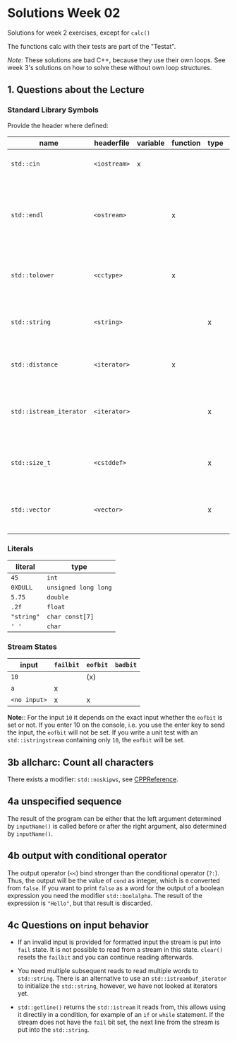 # Solutions Week 02

Solutions for week 2 exercises, except for `calc()`

The functions calc with their tests are part of the "Testat".

*Note*: These solutions are bad C++, because they use their own loops. 
See week 3's solutions on how to solve these without own loop structures.

## 1. Questions about the Lecture

### Standard Library Symbols

 Provide the header where defined:

|name 	                 |headerfile     |variable | function |	type |description|
|------------------------|---------------|---------|----------|------|-|
|`std::cin`              |`<iostream>` 	 |    x    |          |      |Represent standard input stream|
|`std::endl` 	         |`<ostream>` 	 |	       |x 		  |      |Inserts a newline character into the output sequence os and flushes it as if by calling.|
|`std::tolower` 	     |`<cctype>` 	 |	       |x 		  |      |Converts given character to lowercase (A -> a).|
|`std::string` 	         |`<string>` 	 |		   |          |x 	 |Stores and manipulates sequences of char-like objects.|
|`std::distance` 	     |`<iterator>` 	 |	       |x 		  |      |Returns the number of hops from first to last.|
|`std::istream_iterator` |`<iterator>` 	 |		   |          |x 	 |Read successive objects of type T from the basic_istream.|
|`std::size_t`	         |`<cstddef>` 	 |		   |          |x     |Unsigned integer type of the result of the sizeof operator.|
|`std::vector` 	         |`<vector>` 	 |		   |          |x     |Sequence container that encapsulates dynamic size arrays. |

### Literals

|literal   |type                |
|----------|--------------------|
|`45`      |`int`               |
|`0XDULL`  |`unsigned long long`|
|`5.75`    |`double`            |
|`.2f`     |`float`             |
|`"string"`|`char const[7]`     |
|`' '`     |`char`              |

### Stream States

|input       |`failbit` |`eofbit` |`badbit` |
|------------|----------|---------|---------|
|`10`          |          |(x)      |         |
|`a`           |x         |         |         |
|`<no input>`|x         |x        |         |

**Note:**: For the input `10` it depends on the exact input whether the `eofbit` is set or not. If you enter 10<enter> on the console, i.e. you use the enter key to send the input, the `eofbit` will not be set. If you write a unit test with an `std::istringstream` containing only `10`, the `eofbit` will be set.

## 3b allcharc: Count all characters

There exists a modifier: `std::noskipws`, see [CPPReference](https://en.cppreference.com/w/cpp/io/manip/skipws).

## 4a unspecified sequence

The result of the program can be either that the left argument determined by `inputName()` is called before or after the right argument, also determined by `inputName()`.

## 4b output with conditional operator

The output operator (`<<`) bind stronger than the conditional operator (`?:`). Thus, the output will be the value of `cond` as integer, which is `0` converted from `false`. If you want to print `false` as a word for the output of a boolean expression you need the modifier `std::boolalpha`. The result of the expression is `"Hello"`, but that result is discarded.

## 4c Questions on input behavior

- If an invalid input is provided for formatted input the stream is put into `fail` state. It is not possible to read from a stream in this state. `clear()` resets the `failbit` and you can continue reading afterwards.

- You need multiple subsequent reads to read multiple words to `std::string`. There is an alternative to use an `std::istreambuf_iterator` to initialize the `std::string`, however, we have not looked at iterators yet.

- `std::getline()` returns the `std::istream` it reads from, this allows using it directily in a condition, for example of an `if` or `while` statement. If the stream does not have the `fail` bit set, the next line from the stream is put into the `std::string`.


